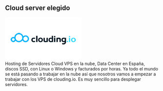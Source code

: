 ## Cloud server elegido
![logoCloud](https://github.com/anasalasro/k0s/blob/main/imagenes/clouding-io-logo-alt.png)  
Hosting de Servidores Cloud VPS en la nube, Data Center en España, discos SSD, con Linux o Windows y facturados por horas.
Ya todo el mundo se está pasando a trabajar en la nube así que nosotros vamos a empezar a trabajar con los VPS de clouding.io.
Es muy sencillo para desplegar servidores. 


